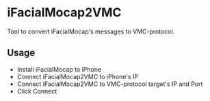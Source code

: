 # iFacialMocap2VMC
Tool to convert iFacialMocap's messages to VMC-protocol.

## Usage
- Install iFacialMocap to iPhone
- Connect iFacialMocap2VMC to iPhone's IP
- Connect iFacialMocap2VMC to VMC-protocol target's IP and Port
- Click Connect
